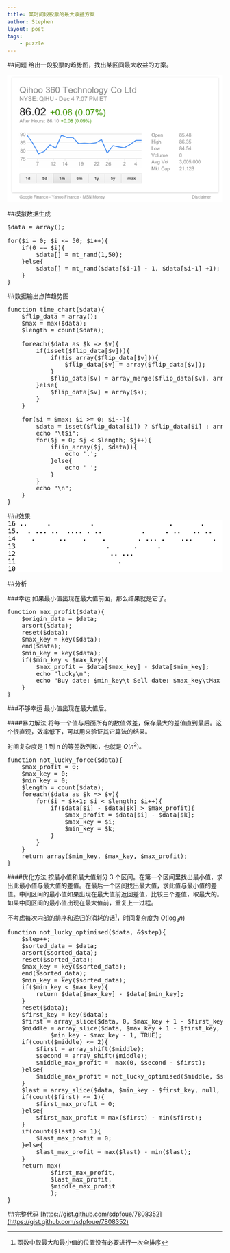 ```yaml
---
title: 某时间段股票的最大收益方案
author: Stephen
layout: post
tags:
    - puzzle
---
```

##问题
给出一段股票的趋势图，找出某区间最大收益的方案。

![stock](/assets/imgs/2013-12-05-stock.png)
<!--more-->

##模拟数据生成

<pre>
$data = array();

for($i = 0; $i <= 50; $i++){
    if(0 == $i){
        $data[] = mt_rand(1,50);
    }else{
        $data[] = mt_rand($data[$i-1] - 1, $data[$i-1] +1);
    }
}
</pre>

##数据输出点阵趋势图

<pre>
function time_chart($data){
    $flip_data = array();
    $max = max($data);
    $length = count($data);

    foreach($data as $k => $v){
        if(isset($flip_data[$v])){
            if(!is_array($flip_data[$v])){
                $flip_data[$v] = array($flip_data[$v]);
            }
            $flip_data[$v] = array_merge($flip_data[$v], array($k));
        }else{
            $flip_data[$v] = array($k);
        }
    }

    for($i = $max; $i >= 0; $i--){
        $data = isset($flip_data[$i]) ? $flip_data[$i] : array();
        echo "\t$i";
        for($j = 0; $j < $length; $j++){
            if(in_array($j, $data)){
                echo '.';
            }else{
                echo ' ';
            }
        }
        echo "\n";
    }
}
</pre>

###效果
![stimulation](/assets/imgs/2013-12-05-stimulation.png)

##分析

###幸运
如果最小值出现在最大值前面，那么结果就是它了。
<pre>
function max_profit($data){
    $origin_data = $data;
    arsort($data);
    reset($data);
    $max_key = key($data);
    end($data);
    $min_key = key($data);
    if($min_key < $max_key){
        $max_profit = $data[$max_key] - $data[$min_key];
        echo "lucky\n";
        echo "Buy date: $min_key\t Sell date: $max_key\tMax profit: $max_profit\n";
    }
}
</pre>

###不够幸运
最小值出现在最大值后。

####暴力解法
将每一个值与后面所有的数值做差，保存最大的差值直到最后。这个很直观，效率低下，可以用来验证其它算法的结果。

时间复杂度是 1 到 n 的等差数列和，也就是 $O(n^2)$。
<pre>
function not_lucky_force($data){
    $max_profit = 0;
    $max_key = 0;
    $min_key = 0;
    $length = count($data);
    foreach($data as $k => $v){
        for($i = $k+1; $i < $length; $i++){
            if($data[$i] - $data[$k] > $max_profit){
                $max_profit = $data[$i] - $data[$k];
                $max_key = $i;
                $min_key = $k;
            }
        }
    }
    return array($min_key, $max_key, $max_profit);
}
</pre>

####优化方法
按最小值和最大值划分 3 个区间。在第一个区间里找出最小值，求出此最小值与最大值的差值。在最后一个区间找出最大值，求此值与最小值的差值。中间区间的最小值如果出现在最大值前返回差值，比较三个差值，取最大的。如果中间区间的最小值出现在最大值前，重复上一过程。

不考虑每次内部的排序和递归的消耗的话[^ft]，时间复杂度为 $O(\log_3 n)$

[^ft]: 函数中取最大和最小值的位置没有必要进行一次全排序

<pre>
function not_lucky_optimised($data, &$step){
    $step++;
    $sorted_data = $data;
    arsort($sorted_data);
    reset($sorted_data);
    $max_key = key($sorted_data);
    end($sorted_data);
    $min_key = key($sorted_data);
    if($min_key < $max_key){
        return $data[$max_key] - $data[$min_key];
    }
    reset($data);
    $first_key = key($data);
    $first = array_slice($data, 0, $max_key + 1 - $first_key, TRUE);
    $middle = array_slice($data, $max_key + 1 - $first_key,
            $min_key - $max_key - 1, TRUE);
    if(count($middle) <= 2){
        $first = array_shift($middle);
        $second = array_shift($middle);
        $middle_max_profit =  max(0, $second - $first);
    }else{
        $middle_max_profit = not_lucky_optimised($middle, $step);
    }
    $last = array_slice($data, $min_key - $first_key, null, TRUE);
    if(count($first) <= 1){
        $first_max_profit = 0;
    }else{
        $first_max_profit = max($first) - min($first);
    }
    if(count($last) <= 1){
        $last_max_profit = 0;
    }else{
        $last_max_profit = max($last) - min($last);
    }
    return max(
            $first_max_profit,
            $last_max_profit,
            $middle_max_profit
            );
}
</pre>

##完整代码
[https://gist.github.com/sdpfoue/7808352](https://gist.github.com/sdpfoue/7808352)
